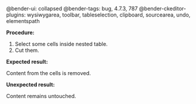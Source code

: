 @bender-ui: collapsed
@bender-tags: bug, 4.7.3, 787
@bender-ckeditor-plugins: wysiwygarea, toolbar, tableselection, clipboard, sourcearea, undo, elementspath

**Procedure:**

1. Select some cells inside nested table.
2. Cut them.

**Expected result:**

Content from the cells is removed.

**Unexpected result:**

Content remains untouched.
